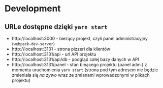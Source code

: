 # Development

## URLe dostępne dzięki `yarn start`

- http://localhost:3000 - biezący projekt, czyli panel administracyjny (`webpack-dev-server`)
- http://localhost:3131 - strona pizzeri dla klientów
- http://localhost:3131/api - url API projektu
- http://localhost:3131/api/db - podgląd całej bazy danych w API
- http://localhost:3131/panel - stan bieącego projektu (panel adm.) z momentu uruchomienia `yarn start` (strona pod tym adresem nie będzie zmieniała się *na zywo* wraz ze zmianami wprowadzonymi w plikach projektu)
